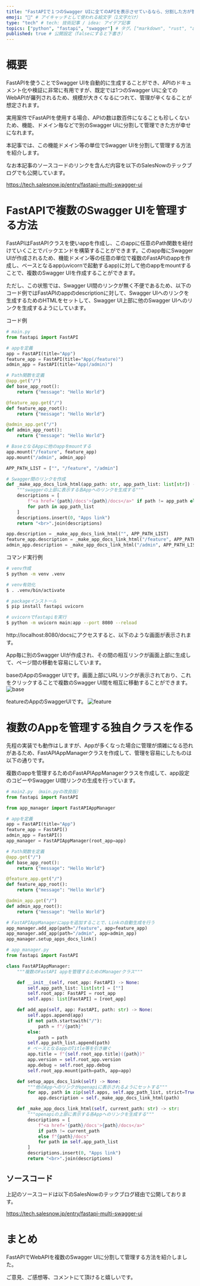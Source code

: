 ```yaml
---
title: "FastAPIで１つのSwagger UIに全てのAPIを表示させているなら、分割した方が管理が楽になる" # 記事のタイトル
emoji: "🐍" # アイキャッチとして使われる絵文字（1文字だけ）
type: "tech" # tech: 技術記事 / idea: アイデア記事
topics: ["python", "fastapi", "swagger"] # タグ。["markdown", "rust", "aws"]のように指定する
published: true # 公開設定（falseにすると下書き）
---
```



# 概要

FastAPIを使うことでSwagger UIを自動的に生成することができ、APIのドキュメント化や検証に非常に有用ですが、既定では1つのSwagger UIに全てのWebAPIが羅列されるため、規模が大きくなるにつれて、管理が辛くなることが想定されます。

実用案件でFastAPIを使用する場合、APIの数は数百件になることも珍しくないため、機能、ドメイン毎などで別のSwagger UIに分割して管理できた方が幸せになれます。

本記事では、この機能ドメイン等の単位でSwagger UIを分割して管理する方法を紹介します。

なお本記事のソースコードのリンクを含んだ内容を以下のSalesNowのテックブログでも公開しています。

https://tech.salesnow.jp/entry/fastapi-multi-swagger-ui

# FastAPIで複数のSwagger UIを管理する方法

FastAPIはFastAPIクラスを使いappを作成し、このappに任意のPath関数を紐付けていくことでバックエンドを構築することができます。このapp毎にSwagger UIが作成されるため、機能ドメイン等の任意の単位で複数のFastAPIのappを作成し、ベースとなるapp(uvicornで起動するapp)に対して他のappをmountすることで、複数のSwagger UIを作成することができます。

ただし、この状態では、Swagger UI間のリンクが無く不便であるため、以下のコード例ではFastAPIのappのdescriptionに対して、Swagger UIへのリンクを生成するためのHTMLをセットして、Swagger UI上部に他のSwagger UIへのリンクを生成するようにしています。

コード例

```python
# main.py
from fastapi import FastAPI

# appを定義
app = FastAPI(title="App")
feature_app = FastAPI(title="App(/feature)")
admin_app = FastAPI(title="App(/admin)")

# Path関数を定義
@app.get("/")
def base_app_root():
    return {"message": "Hello World"}

@feature_app.get("/")
def feature_app_root():
    return {"message": "Hello World"}

@admin_app.get("/")
def admin_app_root():
    return {"message": "Hello World"}

# BaseとなるAppに他のappをmountする
app.mount("/feature", feature_app)
app.mount("/admin", admin_app)

APP_PATH_LIST = ["", "/feature", "/admin"]

# Swagger間のリンクを作成
def _make_app_docs_link_html(app_path: str, app_path_list: list[str]) -> str:
    """swaggerの上部に表示する各Appへのリンクを生成する"""
    descriptions = [
        f"<a href='{path}/docs'>{path}/docs</a>" if path != app_path else f"{path}/docs"
        for path in app_path_list
    ]
    descriptions.insert(0, "Apps link")
    return "<br>".join(descriptions)

app.description = _make_app_docs_link_html("", APP_PATH_LIST)
feature_app.description = _make_app_docs_link_html("/feature", APP_PATH_LIST)
admin_app.description = _make_app_docs_link_html("/admin", APP_PATH_LIST)
```

コマンド実行例

```bash
# venv作成
$ python -m venv .venv

# venv有効化
$ . .venv/bin/activate

# packageインストール
$ pip install fastapi uvicorn

# uvicornでfastapiを実行
$ python -m uvicorn main:app --port 8080 --reload
```

http://localhost:8080/docsにアクセスすると、以下のような画面が表示されます。

App毎に別のSwagger UIが作成され、その間の相互リンクが画面上部に生成して、ページ間の移動を容易にしています。

baseのAppのSwagger UIです。画面上部にURLリンクが表示されており、これをクリックすることで複数のSwagger UI間を相互に移動することができます。
![base](/images/swagger_base.png)

featureのAppのSwaggerUIです。
![feature](/images/swagger_feature.png)

# 複数のAppを管理する独自クラスを作る

先程の実装でも動作はしますが、Appが多くなった場合に管理が煩雑になる恐れがあるため、FastAPIAppManagerクラスを作成して、管理を容易にしたものは以下の通りです。

複数のappを管理するためのFastAPIAppManagerクラスを作成して、app設定のコピーやSwagger UI間リンクの生成を行っています。

```python
# main2.py （main.pyの改良版）
from fastapi import FastAPI

from app_manager import FastAPIAppManager

# appを定義
app = FastAPI(title="App")
feature_app = FastAPI()
admin_app = FastAPI()
app_manager = FastAPIAppManager(root_app=app)

# Path関数を定義
@app.get("/")
def base_app_root():
    return {"message": "Hello World"}

@feature_app.get("/")
def feature_app_root():
    return {"message": "Hello World"}

@admin_app.get("/")
def admin_app_root():
    return {"message": "Hello World"}

# FastAPIAppManagerにappを追加することで、Linkの自動生成を行う
app_manager.add_app(path="/feature", app=feature_app)
app_manager.add_app(path="/admin", app=admin_app)
app_manager.setup_apps_docs_link()
```

```python
# app_manager.py
from fastapi import FastAPI

class FastAPIAppManager:
    """複数のFastAPI appを管理するためのManagerクラス"""

    def __init__(self, root_app: FastAPI) -> None:
        self.app_path_list: list[str] = [""]
        self.root_app: FastAPI = root_app
        self.apps: list[FastAPI] = [root_app]

    def add_app(self, app: FastAPI, path: str) -> None:
        self.apps.append(app)
        if not path.startswith("/"):
            path = f"/{path}"
        else:
            path = path
        self.app_path_list.append(path)
        # ベースとなるappのTitle等を引き継ぐ
        app.title = f"{self.root_app.title}({path})"
        app.version = self.root_app.version
        app.debug = self.root_app.debug
        self.root_app.mount(path=path, app=app)

    def setup_apps_docs_link(self) -> None:
        """他のAppへのリンクがopenapiに表示されるようにセットする"""
        for app, path in zip(self.apps, self.app_path_list, strict=True):
            app.description = self._make_app_docs_link_html(path)

    def _make_app_docs_link_html(self, current_path: str) -> str:
        """openapiの上部に表示する各Appへのリンクを生成する"""
        descriptions = [
            f"<a href='{path}/docs'>{path}/docs</a>"
            if path != current_path
            else f"{path}/docs"
            for path in self.app_path_list
        ]
        descriptions.insert(0, "Apps link")
        return "<br>".join(descriptions)
```

## ソースコード

上記のソースコードは以下のSalesNowのテックブログ経由で公開しております。

https://tech.salesnow.jp/entry/fastapi-multi-swagger-ui


# まとめ

FastAPIでWebAPIを複数のSwagger UIに分割して管理する方法を紹介しました。

ご意見、ご感想等、コメントにて頂けると嬉しいです。

